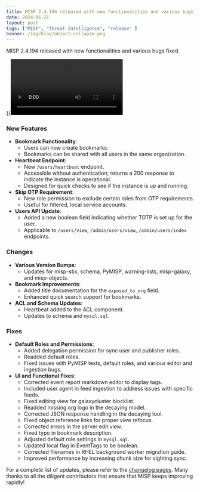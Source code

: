 ```yaml
---
title: MISP 2.4.194 released with new functionalities and various bugs fixed 
date: 2024-06-21
layout: post
tags: ["MISP", "Threat Intelligence", "release" ]
banner: /img/blog/object-collapse.png
---
```


MISP 2.4.194 released with new functionalities and various bugs fixed.

{{<video src="/img/blog/bookmark.webm"  >}}

### New Features
- **Bookmark Functionality**:
  - Users can now create bookmarks.
  - Bookmarks can be shared with all users in the same organization.
- **Heartbeat Endpoint**:
  - New `/users/heartbeat` endpoint.
  - Accessible without authentication; returns a 200 response to indicate the instance is operational.
  - Designed for quick checks to see if the instance is up and running.
- **Skip OTP Requirement**:
  - New role permission to exclude certain roles from OTP requirements.
  - Useful for filtered, local service accounts.
- **Users API Update**:
  - Added a new boolean field indicating whether TOTP is set up for the user.
  - Applicable to `/users/view`, `/admin/users/view`, `/admin/users/index` endpoints.

### Changes
- **Various Version Bumps**:
  - Updates for misp-stix, schema, PyMISP, warning-lists, misp-galaxy, and misp-objects.
- **Bookmark Improvements**:
  - Added title documentation for the `exposed_to_org` field.
  - Enhanced quick search support for bookmarks.
- **ACL and Schema Updates**:
  - Heartbeat added to the ACL component.
  - Updates to schema and `mysql.sql`.

### Fixes
- **Default Roles and Permissions**:
  - Added delegation permission for sync user and publisher roles.
  - Readded default roles.
  - Fixed issues with PyMISP tests, default roles, and various editor and ingestion bugs.
- **UI and Functional Fixes**:
  - Corrected event report markdown editor to display tags.
  - Included user agent in feed ingestion to address issues with specific feeds.
  - Fixed editing view for galaxycluster blocklist.
  - Readded missing org logo in the decaying model.
  - Corrected JSON response handling in the decaying tool.
  - Fixed object reference links for proper view refocus.
  - Corrected errors in the server edit view.
  - Fixed typo in bookmark description.
  - Adjusted default role settings in `mysql.sql`.
  - Updated local flag in EventTags to be boolean.
  - Corrected filenames in RHEL background worker migration guide.
  - Improved performance by increasing chunk size for sighting sync.

For a complete list of updates, please refer to the [changelog pages](https://www.misp-project.org/Changelog.txt). Many thanks to all the diligent contributors that ensure that MISP keeps improving rapidly!

